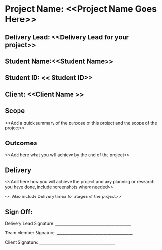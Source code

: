 # Project Name: \<\<Project Name Goes Here\>\>

## Delivery Lead: \<\<Delivery Lead for your project\>\>

## Student Name:\<\<Student Name\>\>

## Student ID: \<\< Student ID\>\>

## Client: \<\<Client Name \>\>

## **Scope**

\<\<Add a quick summary of the purpose of this project and the scope of the project\>\>

## **Outcomes**

\<\<Add here what you will achieve by the end of the project\>\>

## **Delivery**

\<\<Add here how you will achieve the project and any planning or research you have done, include
screenshots where needed\>\>

\<\< Also include Delivery times for stages of the project\>\>

## **Sign Off:**

Delivery Lead Signature:
\_\_\_\_\_\_\_\_\_\_\_\_\_\_\_\_\_\_\_\_\_\_\_\_\_\_\_\_\_\_\_\_\_\_\_\_\_\_\_

Team Member Signature:
\_\_\_\_\_\_\_\_\_\_\_\_\_\_\_\_\_\_\_\_\_\_\_\_\_\_\_\_\_\_\_\_\_\_\_\_\_\_\_

Client Signature: \_\_\_\_\_\_\_\_\_\_\_\_\_\_\_\_\_\_\_\_\_\_\_\_\_\_\_\_\_\_\_\_\_\_\_\_\_\_\_
